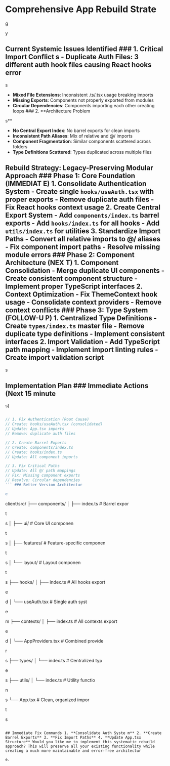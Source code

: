 # Comprehensive App Rebuild Strate

g

y

## Current Systemic Issues Identified ### 1. **Critical Import Conflict s** - **Duplicate Auth Files**: 3 different auth hook files causing React hooks error

s

- **Mixed File Extensions**: Inconsistent .ts/.tsx usage breaking imports
- **Missing Exports**: Components not properly exported from modules
- **Circular Dependencies**: Components importing each other creating loops ### 2. **Architecture Problem

s**
- **No Central Export Index**: No barrel exports for clean imports
- **Inconsistent Path Aliases**: Mix of relative and @/ imports
- **Component Fragmentation**: Similar components scattered across folders
- **Type Definitions Scattered**: Types duplicated across multiple files

## Rebuild Strategy: Legacy-Preserving Modular Approach ### Phase 1: Core Foundation (IMMEDIAT E) 1. **Consolidate Authentication System** - Create single `hooks/useAuth.tsx` with proper exports - Remove duplicate auth files - Fix React hooks context usage 2. **Create Central Export System** - Add `components/index.ts` barrel exports - Add `hooks/index.ts` for all hooks - Add `utils/index.ts` for utilities 3. **Standardize Import Paths** - Convert all relative imports to @/ aliases - Fix component import paths - Resolve missing module errors ### Phase 2: Component Architecture (NEX T) 1. **Component Consolidation** - Merge duplicate UI components - Create consistent component structure - Implement proper TypeScript interfaces 2. **Context Optimization** - Fix ThemeContext hook usage - Consolidate context providers - Remove context conflicts ### Phase 3: Type System (FOLLOW-U P) 1. **Centralized Type Definitions** - Create `types/index.ts` master file - Remove duplicate type definitions - Implement consistent interfaces 2. **Import Validation** - Add TypeScript path mapping - Implement import linting rules - Create import validation script

s

## Implementation Plan ### Immediate Actions (Next 15 minute

s)

```typescript

// 1. Fix Authentication (Root Cause)
// Create: hooks/useAuth.tsx (consolidated)
// Update: App.tsx imports
// Remove: duplicate auth files

// 2. Create Barrel Exports
// Create: components/index.ts
// Create: hooks/index.ts
// Update: All component imports

// 3. Fix Critical Paths
// Update: All @/ path mappings
// Fix: Missing component exports
// Resolve: Circular dependencies
``` ### Better Version Architectur

e

```

client/src/
├── components/
│ ├── index.ts # Barrel expor

t

s
│ ├── ui/ # Core UI componen

t

s
│ ├── features/ # Feature-specific componen

t

s
│ └── layout/ # Layout componen

t

s
├── hooks/
│ ├── index.ts # All hooks export

e

d
│ └── useAuth.tsx # Single auth syst

e

m
├── contexts/
│ ├── index.ts # All contexts export

e

d
│ └── AppProviders.tsx # Combined provide

r

s
├── types/
│ └── index.ts # Centralized typ

e

s
├── utils/
│ └── index.ts # Utility functio

n

s
└── App.tsx # Clean, organized impor

t

s
```

## Immediate Fix Commands 1. **Consolidate Auth Syste m** 2. **Create Barrel Exports** 3. **Fix Import Paths** 4. **Update App.tsx Structure** Would you like me to implement this systematic rebuild approach? This will preserve all your existing functionality while creating a much more maintainable and error-free architectur

e.